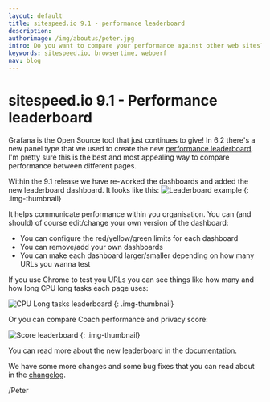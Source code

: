 ```yaml
---
layout: default
title: sitespeed.io 9.1 - performance leaderboard
description: 
authorimage: /img/aboutus/peter.jpg
intro: Do you want to compare your performance against other web sites? Use the new performance leaderboard! 
keywords: sitespeed.io, browsertime, webperf
nav: blog
---
```


# sitespeed.io 9.1 - Performance leaderboard

Grafana is the Open Source tool that just continues to give! In 6.2 there's a new panel type that we used to create the new [performance leaderboard](https://dashboard.sitespeed.io/d/000000060/leaderboard). I'm pretty sure this is the best and most appealing way to compare performance between different pages.

Within the 9.1 release we have re-worked the dashboards and added the new leaderboard dashboard. It looks like this:
![Leaderboard example]({{site.baseurl}}/img/leaderboard-example.png)
{: .img-thumbnail}
 
It helps communicate performance within you organisation. You can (and should) of course edit/change your own version of the dashboard:
* You can configure the red/yellow/green limits for each dashboard
* You can remove/add your own dashboards
* You can make each dashboard larger/smaller depending on how many URLs you wanna test

If you use Chrome to test you URLs you can see things like how many and how long CPU long tasks each page uses:

![CPU Long tasks leaderboard]({{site.baseurl}}/img/long-task-leaderboard.png)
{: .img-thumbnail}


Or you can compare Coach performance and privacy score:

![Score leaderboard]({{site.baseurl}}/img/score-leaderboard.png)
{: .img-thumbnail}

You can read more about the new leaderboard in the [documentation](/documentation/sitespeed.io/leaderboard/).

We have some more changes and some bug fixes that you can read about in the [changelog](https://github.com/sitespeedio/sitespeed.io/blob/master/CHANGELOG.md).

/Peter
